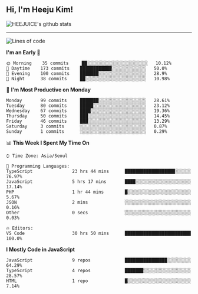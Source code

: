 ## Hi, I'm Heeju Kim!

![HEEJUICE's github stats](https://github-readme-stats.vercel.app/api?username=HEEJUICE&show_icons=true)

---
<!--START_SECTION:waka-->
![Lines of code](https://img.shields.io/badge/From%20Hello%20World%20I%27ve%20Written-11.4%20million%20lines%20of%20code-blue)

**I'm an Early 🐤** 

```text
🌞 Morning    35 commits     ██░░░░░░░░░░░░░░░░░░░░░░░   10.12% 
🌆 Daytime    173 commits    ████████████░░░░░░░░░░░░░   50.0% 
🌃 Evening    100 commits    ███████░░░░░░░░░░░░░░░░░░   28.9% 
🌙 Night      38 commits     ██░░░░░░░░░░░░░░░░░░░░░░░   10.98%

```
📅 **I'm Most Productive on Monday** 

```text
Monday       99 commits     ███████░░░░░░░░░░░░░░░░░░   28.61% 
Tuesday      80 commits     █████░░░░░░░░░░░░░░░░░░░░   23.12% 
Wednesday    67 commits     ████░░░░░░░░░░░░░░░░░░░░░   19.36% 
Thursday     50 commits     ███░░░░░░░░░░░░░░░░░░░░░░   14.45% 
Friday       46 commits     ███░░░░░░░░░░░░░░░░░░░░░░   13.29% 
Saturday     3 commits      ░░░░░░░░░░░░░░░░░░░░░░░░░   0.87% 
Sunday       1 commits      ░░░░░░░░░░░░░░░░░░░░░░░░░   0.29%

```


📊 **This Week I Spent My Time On** 

```text
⌚︎ Time Zone: Asia/Seoul

💬 Programming Languages: 
TypeScript               23 hrs 44 mins      ███████████████████░░░░░░   76.97% 
JavaScript               5 hrs 17 mins       ████░░░░░░░░░░░░░░░░░░░░░   17.14% 
PHP                      1 hr 44 mins        █░░░░░░░░░░░░░░░░░░░░░░░░   5.67% 
JSON                     2 mins              ░░░░░░░░░░░░░░░░░░░░░░░░░   0.16% 
Other                    0 secs              ░░░░░░░░░░░░░░░░░░░░░░░░░   0.03%

🔥 Editors: 
VS Code                  30 hrs 50 mins      █████████████████████████   100.0%

```

**I Mostly Code in JavaScript** 

```text
JavaScript               9 repos             ████████████████░░░░░░░░░   64.29% 
TypeScript               4 repos             ███████░░░░░░░░░░░░░░░░░░   28.57% 
HTML                     1 repo              █░░░░░░░░░░░░░░░░░░░░░░░░   7.14%

```



<!--END_SECTION:waka-->
